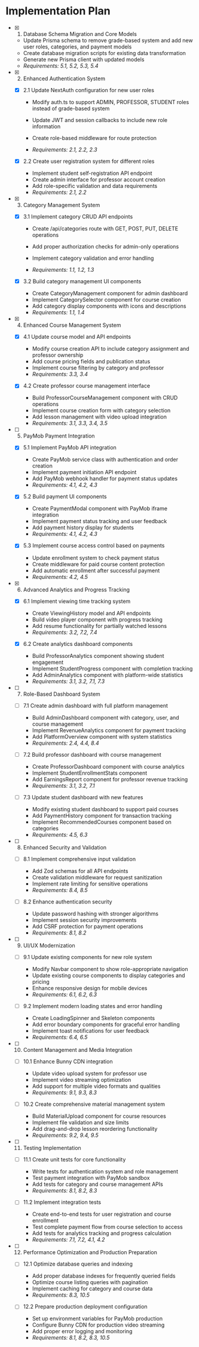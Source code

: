 # Implementation Plan

- [x] 1. Database Schema Migration and Core Models



  - Update Prisma schema to remove grade-based system and add new user roles, categories, and payment models
  - Create database migration scripts for existing data transformation
  - Generate new Prisma client with updated models
  - _Requirements: 5.1, 5.2, 5.3, 5.4_




- [x] 2. Enhanced Authentication System
  - [x] 2.1 Update NextAuth configuration for new user roles

    - Modify auth.ts to support ADMIN, PROFESSOR, STUDENT roles instead of grade-based system

    - Update JWT and session callbacks to include new role information
    - Create role-based middleware for route protection
    - _Requirements: 2.1, 2.2, 2.3_

  - [x] 2.2 Create user registration system for different roles


    - Implement student self-registration API endpoint
    - Create admin interface for professor account creation
    - Add role-specific validation and data requirements
    - _Requirements: 2.1, 2.2_




- [x] 3. Category Management System
  - [x] 3.1 Implement category CRUD API endpoints

    - Create /api/categories route with GET, POST, PUT, DELETE operations



    - Add proper authorization checks for admin-only operations
    - Implement category validation and error handling
    - _Requirements: 1.1, 1.2, 1.3_


  - [x] 3.2 Build category management UI components

    - Create CategoryManagement component for admin dashboard
    - Implement CategorySelector component for course creation
    - Add category display components with icons and descriptions
    - _Requirements: 1.1, 1.4_

- [x] 4. Enhanced Course Management System
  - [x] 4.1 Update course model and API endpoints


    - Modify course creation API to include category assignment and professor ownership
    - Add course pricing fields and publication status
    - Implement course filtering by category and professor
    - _Requirements: 3.3, 3.4_


  - [x] 4.2 Create professor course management interface


    - Build ProfessorCourseManagement component with CRUD operations
    - Implement course creation form with category selection
    - Add lesson management with video upload integration
    - _Requirements: 3.1, 3.3, 3.4, 3.5_

- [ ] 5. PayMob Payment Integration
  - [x] 5.1 Implement PayMob API integration



    - Create PayMob service class with authentication and order creation
    - Implement payment initiation API endpoint
    - Add PayMob webhook handler for payment status updates
    - _Requirements: 4.1, 4.2, 4.3_

  - [x] 5.2 Build payment UI components



    - Create PaymentModal component with PayMob iframe integration
    - Implement payment status tracking and user feedback
    - Add payment history display for students
    - _Requirements: 4.1, 4.2, 4.3_

  - [x] 5.3 Implement course access control based on payments




    - Update enrollment system to check payment status
    - Create middleware for paid course content protection
    - Add automatic enrollment after successful payment
    - _Requirements: 4.2, 4.5_

- [x] 6. Advanced Analytics and Progress Tracking
  - [x] 6.1 Implement viewing time tracking system



    - Create ViewingHistory model and API endpoints
    - Build video player component with progress tracking
    - Add resume functionality for partially watched lessons
    - _Requirements: 3.2, 7.2, 7.4_


  - [x] 6.2 Create analytics dashboard components


    - Build ProfessorAnalytics component showing student engagement
    - Implement StudentProgress component with completion tracking
    - Add AdminAnalytics component with platform-wide statistics
    - _Requirements: 3.1, 3.2, 7.1, 7.3_

- [ ] 7. Role-Based Dashboard System
  - [ ] 7.1 Create admin dashboard with full platform management


    - Build AdminDashboard component with category, user, and course management
    - Implement RevenueAnalytics component for payment tracking
    - Add PlatformOverview component with system statistics
    - _Requirements: 2.4, 4.4, 8.4_

  - [ ] 7.2 Build professor dashboard with course management
    - Create ProfessorDashboard component with course analytics
    - Implement StudentEnrollmentStats component
    - Add EarningsReport component for professor revenue tracking
    - _Requirements: 3.1, 3.2, 7.1_

  - [ ] 7.3 Update student dashboard with new features
    - Modify existing student dashboard to support paid courses
    - Add PaymentHistory component for transaction tracking
    - Implement RecommendedCourses component based on categories
    - _Requirements: 4.5, 6.3_

- [ ] 8. Enhanced Security and Validation
  - [ ] 8.1 Implement comprehensive input validation
    - Add Zod schemas for all API endpoints
    - Create validation middleware for request sanitization
    - Implement rate limiting for sensitive operations
    - _Requirements: 8.4, 8.5_

  - [ ] 8.2 Enhance authentication security
    - Update password hashing with stronger algorithms
    - Implement session security improvements
    - Add CSRF protection for payment operations
    - _Requirements: 8.1, 8.2_

- [ ] 9. UI/UX Modernization
  - [ ] 9.1 Update existing components for new role system
    - Modify Navbar component to show role-appropriate navigation
    - Update existing course components to display categories and pricing
    - Enhance responsive design for mobile devices
    - _Requirements: 6.1, 6.2, 6.3_

  - [ ] 9.2 Implement modern loading states and error handling
    - Create LoadingSpinner and Skeleton components
    - Add error boundary components for graceful error handling
    - Implement toast notifications for user feedback
    - _Requirements: 6.4, 6.5_

- [ ] 10. Content Management and Media Integration
  - [ ] 10.1 Enhance Bunny CDN integration
    - Update video upload system for professor use
    - Implement video streaming optimization
    - Add support for multiple video formats and qualities
    - _Requirements: 9.1, 9.3, 8.3_

  - [ ] 10.2 Create comprehensive material management system
    - Build MaterialUpload component for course resources
    - Implement file validation and size limits
    - Add drag-and-drop lesson reordering functionality
    - _Requirements: 9.2, 9.4, 9.5_

- [ ] 11. Testing Implementation
  - [ ] 11.1 Create unit tests for core functionality
    - Write tests for authentication system and role management
    - Test payment integration with PayMob sandbox
    - Add tests for category and course management APIs
    - _Requirements: 8.1, 8.2, 8.3_

  - [ ] 11.2 Implement integration tests
    - Create end-to-end tests for user registration and course enrollment
    - Test complete payment flow from course selection to access
    - Add tests for analytics tracking and progress calculation
    - _Requirements: 7.1, 7.2, 4.1, 4.2_

- [ ] 12. Performance Optimization and Production Preparation
  - [ ] 12.1 Optimize database queries and indexing
    - Add proper database indexes for frequently queried fields
    - Optimize course listing queries with pagination
    - Implement caching for category and course data
    - _Requirements: 8.3, 10.5_

  - [ ] 12.2 Prepare production deployment configuration
    - Set up environment variables for PayMob production
    - Configure Bunny CDN for production video streaming
    - Add proper error logging and monitoring
    - _Requirements: 8.1, 8.2, 8.3, 10.5_